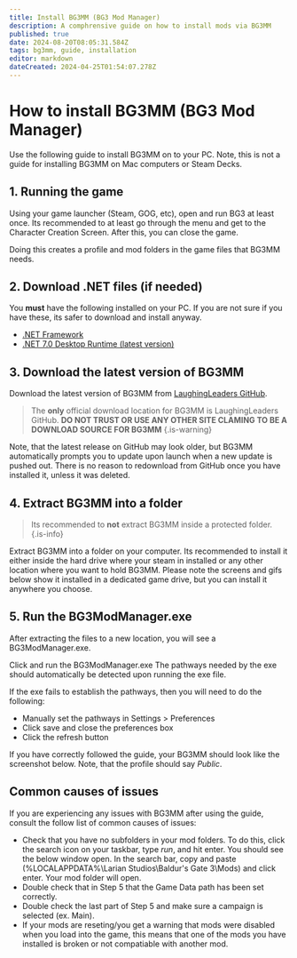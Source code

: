 ```yaml
---
title: Install BG3MM (BG3 Mod Manager)
description: A comphrensive guide on how to install mods via BG3MM 
published: true
date: 2024-08-20T08:05:31.584Z
tags: bg3mm, guide, installation
editor: markdown
dateCreated: 2024-04-25T01:54:07.278Z
---
```


# How to install BG3MM (BG3 Mod Manager)

Use the following guide to install BG3MM on to your PC. Note, this is not a guide for installing BG3MM on Mac computers or Steam Decks.

## 1. Running the game
Using your game launcher (Steam, GOG, etc), open and run BG3 at least once. Its recommended to at least go through the menu and get to the Character Creation Screen. After this, you can close the game.

Doing this creates a profile and mod folders in the game files that BG3MM needs.

## 2. Download .NET files (if needed)
You **must** have the following installed on your PC. If you are not sure if you have these, its safer to download and install anyway.

- [.NET Framework](https://dotnet.microsoft.com/en-us/download/dotnet-framework)
- [.NET 7.0 Desktop Runtime (latest version)](https://dotnet.microsoft.com/en-us/download/dotnet)

## 3. Download the latest version of BG3MM
Download the latest version of BG3MM from [LaughingLeaders GitHub](https://github.com/LaughingLeader/BG3ModManager/releases/latest).

> The **only** official download location for BG3MM is LaughingLeaders GitHub. **DO NOT TRUST OR USE ANY OTHER SITE CLAMING TO BE A DOWNLOAD SOURCE FOR BG3MM**
{.is-warning}

Note, that the latest release on GitHub may look older, but BG3MM automatically prompts you to update upon launch when a new update is pushed out. There is no reason to redownload from GitHub once you have installed it, unless it was deleted.

## 4. Extract BG3MM into a folder
> Its recommended to **not** extract BG3MM inside a protected folder.
{.is-info}

Extract BG3MM into a folder on your computer. Its recommended to install it either inside the hard drive where your steam in installed or any other location where you want to hold BG3MM. Please note the screens and gifs below show it installed in a dedicated game drive, but you can install it anywhere you choose.

## 5. Run the BG3ModManager.exe
After extracting the files to a new location, you will see a BG3ModManager.exe.

Click and run the BG3ModManager.exe The pathways needed by the exe should automatically be detected upon running the exe file.

If the exe fails to establish the pathways, then you will need to do the following:
- Manually set the pathways in Settings > Preferences
- Click save and close the preferences box
- Click the refresh button

If you have correctly followed the guide, your BG3MM should look like the screenshot below. Note, that the profile should say *Public*. 

## Common causes of issues
If you are experiencing any issues with BG3MM after using the guide, consult the follow list of common causes of issues:
- Check that you have no subfolders in your mod folders. To do this, click the search icon on your taskbar, type *run*, and hit enter. You should see the below window open. In the search bar, copy and paste (%LOCALAPPDATA%\Larian Studios\Baldur's Gate 3\Mods) and click enter. Your mod folder will open.
- Double check that in Step 5 that the Game Data path has been set correctly.
- Double check the last part of Step 5 and make sure a campaign is selected (ex. Main).
- If your mods are reseting/you get a warning that mods were disabled when you load into the game, this means that one of the mods you have installed is broken or not compatiable with another mod. 